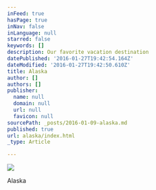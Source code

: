 ```yaml
---
inFeed: true
hasPage: true
inNav: false
inLanguage: null
starred: false
keywords: []
description: Our favorite vacation destination
datePublished: '2016-01-27T19:42:54.164Z'
dateModified: '2016-01-27T19:42:50.610Z'
title: Alaska
author: []
authors: []
publisher:
  name: null
  domain: null
  url: null
  favicon: null
sourcePath: _posts/2016-01-09-alaska.md
published: true
url: alaska/index.html
_type: Article

---
```

![](https://the-grid-user-content.s3-us-west-2.amazonaws.com/0c34beca-2204-47b6-ac72-4641f0a63464.jpg)

Alaska